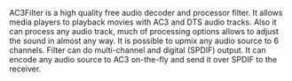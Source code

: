 AC3Filter is a high quality free audio decoder and processor filter. It allows media players to playback movies with AC3 and DTS audio tracks. Also it can process any audio track, much of processing options allows to adjust the sound in almost any way. It is possible to upmix any audio source to 6 channels. Filter can do multi-channel and digital (SPDIF) output. It can encode any audio source to AC3 on-the-fly and send it over SPDIF to the receiver.